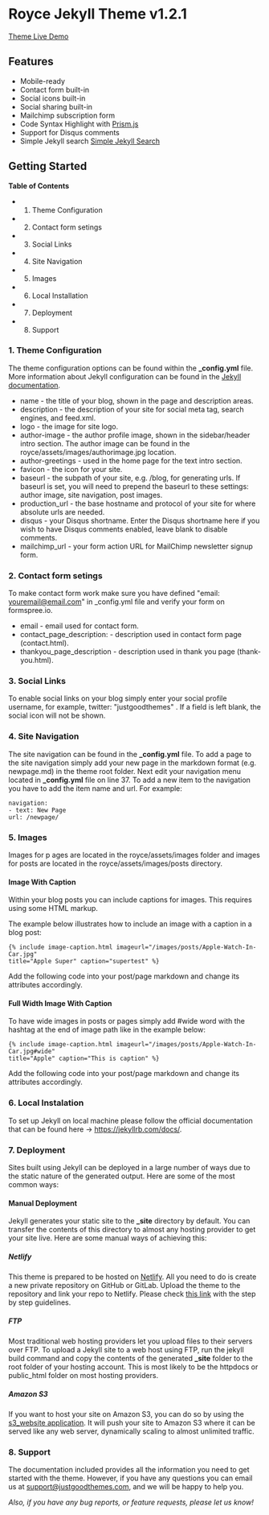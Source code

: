 # Royce Jekyll Theme v1.2.1

[Theme Live Demo](https://royce.netlify.app/)

## Features

-   Mobile-ready
-   Contact form built-in
-   Social icons built-in
-   Social sharing built-in
-   Mailchimp subscription form
-   Code Syntax Highlight with [Prism.js](https://prismjs.com/)
-   Support for Disqus comments
-   Simple Jekyll search [Simple Jekyll Search](https://github.com/christian-fei/Simple-Jekyll-Search)

## Getting Started

**Table of Contents**

-   1. Theme Configuration
-   2. Contact form setings
-   3. Social Links
-   4. Site Navigation
-   5. Images
-   6. Local Installation
-   7. Deployment
-   8. Support

### 1. Theme Configuration

The theme configuration options can be found within the **\_config.yml** file. More information about Jekyll configuration can be found in the [Jekyll documentation](https://jekyllrb.com/docs/configuration/).

-   name - the title of your blog, shown in the page and description areas.
-   description - the description of your site for social meta tag, search engines, and feed.xml.
-   logo - the image for site logo.
-   author-image - the author profile image, shown in the sidebar/header intro section. The author image can be found in the royce/assets/images/authorimage.jpg location.
-   author-greetings - used in the home page for the text intro section.
-   favicon - the icon for your site.
-   baseurl - the subpath of your site, e.g. /blog, for generating urls. If baseurl is set, you will need to prepend the baseurl to these settings: author image, site navigation, post images.
-   production_url - the base hostname and protocol of your site for where absolute urls are needed.
-   disqus - your Disqus shortname. Enter the Disqus shortname here if you wish to have Disqus comments enabled, leave blank to disable comments.
-   mailchimp_url - your form action URL for MailChimp newsletter signup form.

### 2. Contact form setings

To make contact form work make sure you have defined "email: youremail@email.com" in \_config.yml file and verify your form on formspree.io.

-   email - email used for contact form.
-   contact_page_description: - description used in contact form page (contact.html).
-   thankyou_page_description - description used in thank you page (thank-you.html).

### 3. Social Links

To enable social links on your blog simply enter your social profile username, for example, twitter: "justgoodthemes" . If a field is left blank, the social icon will not be shown.

### 4. Site Navigation

The site navigation can be found in the **\_config.yml** file. To add a page to the site navigation simply add your new page in the markdown format (e.g. newpage.md) in the theme root folder. Next edit your navigation menu located in **\_config.yml** file on line 37. To add a new item to the navigation you have to add the item name and url. For example:

```
navigation:
- text: New Page
url: /newpage/
```

### 5. Images

Images for p ages are located in the royce/assets/images folder and images for posts are located in the royce/assets/images/posts directory.

#### Image With Caption

Within your blog posts you can include captions for images. This requires using some HTML markup.

The example below illustrates how to include an image with a caption in a blog post:

```
{% include image-caption.html imageurl="/images/posts/Apple-Watch-In-Car.jpg"
title="Apple Super" caption="supertest" %}
```

Add the following code into your post/page markdown and change its attributes accordingly.

#### Full Width Image With Caption

To have wide images in posts or pages simply add #wide word with the hashtag at the end of image path like in the example below:

```
{% include image-caption.html imageurl="/images/posts/Apple-Watch-In-Car.jpg#wide"
title="Apple" caption="This is caption" %}
```

Add the following code into your post/page markdown and change its attributes accordingly.

### 6. Local Instalation

To set up Jekyll on local machine please follow the official documentation that can be found here -> https://jekyllrb.com/docs/.

### 7. Deployment

Sites built using Jekyll can be deployed in a large number of ways due to the static nature of the generated output. Here are some of the most common ways:

#### Manual Deployment

Jekyll generates your static site to the **\_site** directory by default. You can transfer the contents of this directory to almost any hosting provider to get your site live. Here are some manual ways of achieving this:

##### Netlify

This theme is prepared to be hosted on [Netlify](https://www.netlify.com/). All you need to do is create a new private repository on GitHub or GitLab. Upload the theme to the repository and link your repo to Netlify. Please check [this link](https://www.netlify.com/blog/2015/10/28/a-step-by-step-guide-jekyll-3.0-on-netlify/#step-2-link-to-your-github) with the step by step guidelines.

##### FTP

Most traditional web hosting providers let you upload files to their servers over FTP. To upload a Jekyll site to a web host using FTP, run the jekyll build command and copy the contents of the generated **\_site** folder to the root folder of your hosting account. This is most likely to be the httpdocs or public_html folder on most hosting providers.

##### Amazon S3

If you want to host your site on Amazon S3, you can do so by using the [s3_website application](https://github.com/laurilehmijoki/s3_website). It will push your site to Amazon S3 where it can be served like any web server, dynamically scaling to almost unlimited traffic.

### 8. Support

The documentation included provides all the information you need to get started with the theme. However, if you have any questions you can email us at support@justgoodthemes.com, and we will be happy to help you.

_Also, if you have any bug reports, or feature requests, please let us know!_

